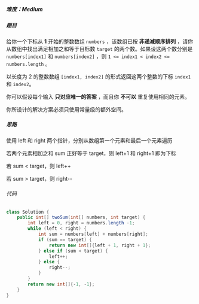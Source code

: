 ##### 难度：Medium

##### 题目

给你一个下标从 **1** 开始的整数数组 `numbers` ，该数组已按 **非递减顺序排列** ，请你从数组中找出满足相加之和等于目标数 `target` 的两个数。如果设这两个数分别是 `numbers[index1]` 和 `numbers[index2]` ，则 `1 <= index1 < index2 <= numbers.length` 。

以长度为 2 的整数数组 `[index1, index2]` 的形式返回这两个整数的下标 `index1` 和 `index2`。

你可以假设每个输入 **只对应唯一的答案** ，而且你 **不可以** 重复使用相同的元素。

你所设计的解决方案必须只使用常量级的额外空间。

##### 思路

使用 left 和 right 两个指针，分别从数组第一个元素和最后一个元素遍历

若两个元素相加之和 sum 正好等于 target，则 left+1 和 right+1 即为下标

若 sum < target，则 left++

若 sum > target，则 right--

###### 代码

```java
class Solution {
    public int[] twoSum(int[] numbers, int target) {
        int left = 0, right = numbers.length -1;
        while (left < right) {
            int sum = numbers[left] + numbers[right];
            if (sum == target) {
                return new int[]{left + 1, right + 1};
            } else if (sum < target) {
                left++;
            } else {
                right--;
            }
        }
        return new int[]{-1, -1};
    }
}
```

